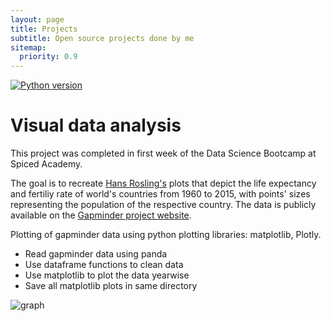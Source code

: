 ```yaml
---
layout: page
title: Projects
subtitle: Open source projects done by me
sitemap:
  priority: 0.9
---
```




[![Python version](https://img.shields.io/badge/python-v3.7-blue)](https://www.python.org/)

# Visual data analysis
This project was completed in first week of the Data Science Bootcamp at Spiced Academy.

The goal is to recreate [Hans Rosling's](https://youtu.be/fTznEIZRkLg) plots that depict the life expectancy and fertiliy rate of world's countries from 1960 to 2015, with points' sizes representing the population of the respective country. The data is publicly available on the [Gapminder project website](https://www.gapminder.org/data/).

Plotting of gapminder data using python plotting libraries: matplotlib, Plotly.
- Read gapminder data using panda
- Use dataframe functions to clean data
- Use matplotlib to plot the data yearwise
- Save all matplotlib plots in same directory

![graph](output.gif)
